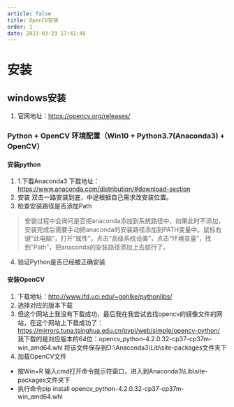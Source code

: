 ```yaml
---
article: false
title: OpenCV安装
order: 1
date: 2023-03-23 17:41:48
---
```


# 安装
## windows安装
1. 官网地址：https://opencv.org/releases/
### Python + OpenCV 环境配置（Win10 + Python3.7(Anaconda3) + OpenCV）
#### 安装python
1.  1.下载Anaconda3
下载地址：https://www.anaconda.com/distribution/#download-section
2. 安装
双击一路安装到底，中途根据自己需求改安装位置。
3. 检查安装路径是否添加Path
> 安装过程中会询问是否把anaconda添加到系统路径中，如果此时不添加，安装完成后需要手动把anaconda的安装路径添加到PATH变量中。鼠标右键“此电脑”，打开“属性”，点击“高级系统设置”，点击“环境变量”，找到“Path”，把anaconda的安装路径添加上去就行了。
4. 验证Python是否已经被正确安装
#### 安装OpenCV
1. 下载地址：http://www.lfd.uci.edu/~gohlke/pythonlibs/
2. 选择对应的版本下载
3. 但这个网站上我没有下载成功，最后我在我尝试去找opencv的镜像文件的网站，在这个网站上下载成功了：https://mirrors.tuna.tsinghua.edu.cn/pypi/web/simple/opencv-python/
我下载的是对应版本的64位：opencv_python-4.2.0.32-cp37-cp37m-win_amd64.whl
将该文件保存到D:\Anaconda3\Lib\site-packages文件夹下
4. 加载OpenCV文件
- 按Win+R 输入cmd打开命令提示符窗口，进入到Anaconda3\Lib\site-packages文件夹下
- 执行命令pip install opencv_python-4.2.0.32-cp37-cp37m-win_amd64.whl
